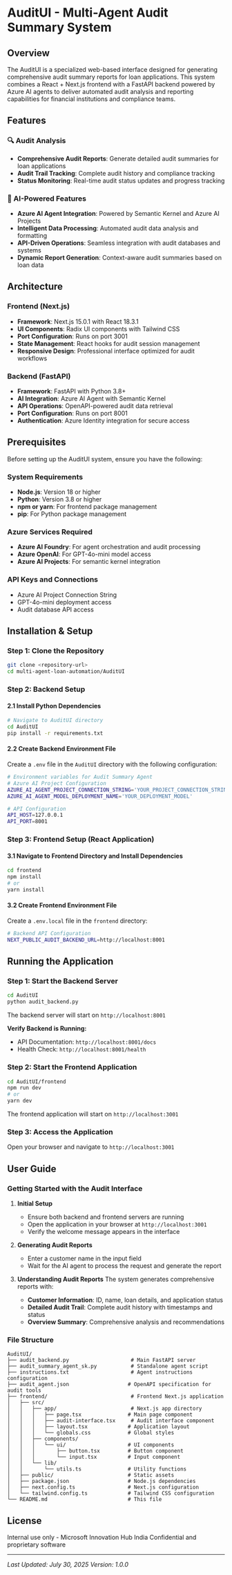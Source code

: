 # AuditUI - Multi-Agent Audit Summary System

## Overview

The AuditUI is a specialized web-based interface designed for generating comprehensive audit summary reports for loan applications. This system combines a React + Next.js frontend with a FastAPI backend powered by Azure AI agents to deliver automated audit analysis and reporting capabilities for financial institutions and compliance teams.

## Features

### 🔍 Audit Analysis
- **Comprehensive Audit Reports**: Generate detailed audit summaries for loan applications
- **Audit Trail Tracking**: Complete audit history and compliance tracking
- **Status Monitoring**: Real-time audit status updates and progress tracking

### 🤖 AI-Powered Features
- **Azure AI Agent Integration**: Powered by Semantic Kernel and Azure AI Projects
- **Intelligent Data Processing**: Automated audit data analysis and formatting
- **API-Driven Operations**: Seamless integration with audit databases and systems
- **Dynamic Report Generation**: Context-aware audit summaries based on loan data

## Architecture

### Frontend (Next.js)
- **Framework**: Next.js 15.0.1 with React 18.3.1
- **UI Components**: Radix UI components with Tailwind CSS
- **Port Configuration**: Runs on port 3001 
- **State Management**: React hooks for audit session management
- **Responsive Design**: Professional interface optimized for audit workflows

### Backend (FastAPI)
- **Framework**: FastAPI with Python 3.8+
- **AI Integration**: Azure AI Agent with Semantic Kernel
- **API Operations**: OpenAPI-powered audit data retrieval
- **Port Configuration**: Runs on port 8001
- **Authentication**: Azure Identity integration for secure access

## Prerequisites

Before setting up the AuditUI system, ensure you have the following:

### System Requirements
- **Node.js**: Version 18 or higher
- **Python**: Version 3.8 or higher
- **npm or yarn**: For frontend package management
- **pip**: For Python package management

### Azure Services Required
- **Azure AI Foundry**: For agent orchestration and audit processing
- **Azure OpenAI**: For GPT-4o-mini model access
- **Azure AI Projects**: For semantic kernel integration

### API Keys and Connections
- Azure AI Project Connection String
- GPT-4o-mini deployment access
- Audit database API access

## Installation & Setup

### Step 1: Clone the Repository
```bash
git clone <repository-url>
cd multi-agent-loan-automation/AuditUI
```

### Step 2: Backend Setup

#### 2.1 Install Python Dependencies
```bash
# Navigate to AuditUI directory
cd AuditUI
pip install -r requirements.txt
```

#### 2.2 Create Backend Environment File
Create a `.env` file in the `AuditUI` directory with the following configuration:

```bash
# Environment variables for Audit Summary Agent
# Azure AI Project Configuration
AZURE_AI_AGENT_PROJECT_CONNECTION_STRING='YOUR_PROJECT_CONNECTION_STRING'
AZURE_AI_AGENT_MODEL_DEPLOYMENT_NAME='YOUR_DEPLOYMENT_MODEL'

# API Configuration
API_HOST=127.0.0.1
API_PORT=8001
```

### Step 3: Frontend Setup (React Application)

#### 3.1 Navigate to Frontend Directory and Install Dependencies
```bash
cd frontend
npm install
# or
yarn install
```

#### 3.2 Create Frontend Environment File
Create a `.env.local` file in the `frontend` directory:

```bash
# Backend API Configuration
NEXT_PUBLIC_AUDIT_BACKEND_URL=http://localhost:8001
```

## Running the Application

### Step 1: Start the Backend Server
```bash
cd AuditUI
python audit_backend.py
```

The backend server will start on `http://localhost:8001`

**Verify Backend is Running:**
- API Documentation: `http://localhost:8001/docs`
- Health Check: `http://localhost:8001/health`

### Step 2: Start the Frontend Application
```bash
cd AuditUI/frontend
npm run dev
# or
yarn dev
```

The frontend application will start on `http://localhost:3001`

### Step 3: Access the Application
Open your browser and navigate to `http://localhost:3001`

## User Guide

### Getting Started with the Audit Interface

1. **Initial Setup**
   - Ensure both backend and frontend servers are running
   - Open the application in your browser at `http://localhost:3001`
   - Verify the welcome message appears in the interface

2. **Generating Audit Reports**
   - Enter a customer name in the input field
   - Wait for the AI agent to process the request and generate the report

3. **Understanding Audit Reports**
   The system generates comprehensive reports with:
   - **Customer Information**: ID, name, loan details, and application status
   - **Detailed Audit Trail**: Complete audit history with timestamps and status
   - **Overview Summary**: Comprehensive analysis and recommendations

### File Structure
```
AuditUI/
├── audit_backend.py                    # Main FastAPI server
├── audit_summary_agent_sk.py           # Standalone agent script
├── instructions.txt                    # Agent instructions configuration
├── audit_agent.json                   # OpenAPI specification for audit tools
├── frontend/                           # Frontend Next.js application
│   ├── src/
│   │   ├── app/                        # Next.js app directory
│   │   │   ├── page.tsx               # Main page component
│   │   │   ├── audit-interface.tsx     # Audit interface component
│   │   │   ├── layout.tsx             # Application layout
│   │   │   └── globals.css            # Global styles
│   │   ├── components/
│   │   │   └── ui/                    # UI components
│   │   │       ├── button.tsx         # Button component
│   │   │       └── input.tsx          # Input component
│   │   └── lib/
│   │       └── utils.ts               # Utility functions
│   ├── public/                        # Static assets
│   ├── package.json                   # Node.js dependencies
│   ├── next.config.ts                 # Next.js configuration
│   └── tailwind.config.ts             # Tailwind CSS configuration
└── README.md                          # This file
```

## License

Internal use only - Microsoft Innovation Hub India
Confidential and proprietary software

---

*Last Updated: July 30, 2025*
*Version: 1.0.0*

